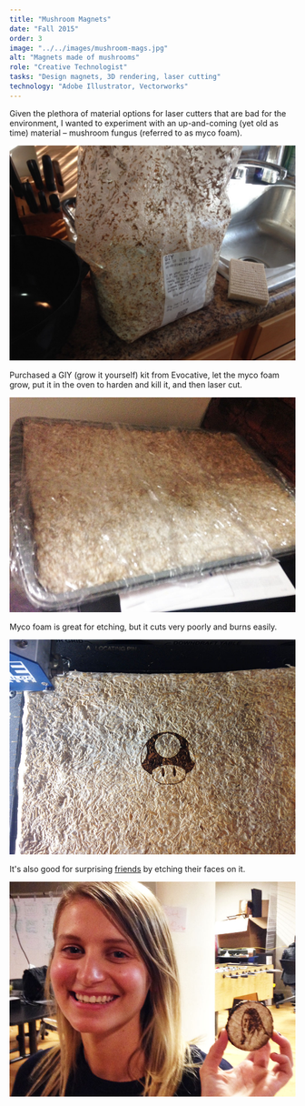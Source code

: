 ```yaml
---
title: "Mushroom Magnets"
date: "Fall 2015"
order: 3
image: "../../images/mushroom-mags.jpg"
alt: "Magnets made of mushrooms"
role: "Creative Technologist"
tasks: "Design magnets, 3D rendering, laser cutting"
technology: "Adobe Illustrator, Vectorworks"
---
```


<p class="post-paragraph">
  Given the plethora of material options for laser cutters that are bad for the environment, I wanted to experiment with an up-and-coming (yet old as time) material – mushroom fungus (referred to as myco foam).
</p>

![Bag of myco foam](../../images/mycofoam-bag.jpg)

<p class="post-paragraph">
Purchased a GIY (grow it yourself) kit from Evocative, let the myco foam grow, put it in the oven to harden and kill it, and then laser cut.
</p>

![Baking sheet of cooked mushrooms](../../images/baking-sheet-2.jpg)

<p class="post-paragraph">
Myco foam is great for etching, but it cuts very poorly and burns easily.
</p>

![Laser etched mushroom on mushroom](../../images/mushroom-uncut-2.jpg)

<p class="post-paragraph">
It's also good for surprising <a href="https://beccaricks.space/">friends</a> by etching their faces on it.
</p>

![Rebecca Ricks holding a piece of mushroom with her face etched on it](../../images/rebecca-mushroom.jpg)
